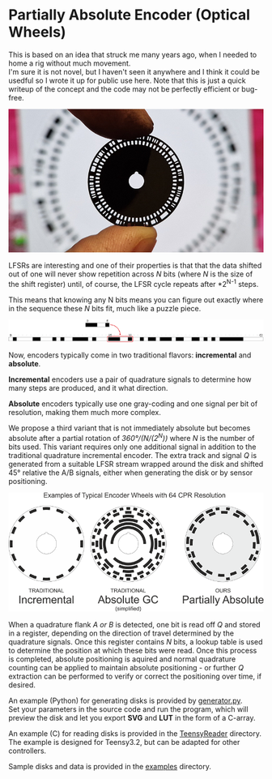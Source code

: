 Partially Absolute Encoder (Optical Wheels)
===========================================

This is based on an idea that struck me many years ago, when I needed to home a rig without much movement.  
I'm sure it is not novel, but I haven't seen it anywhere and I think it could be usedful so I wrote it up for public use here.
Note that this is just a quick writeup of the concept and the code may not be perfectly efficient or bug-free.  

![First Produced Wheel](./media/first_encoder.jpg?raw=true "First Produced Wheel")

LFSRs are interesting and one of their properties is that that the data shifted out of one will never show repetition across *N* bits (where *N* is the size of the shift register) until, of course, the LFSR cycle repeats after *2<sup>N-1</sup> steps.

This means that knowing any N bits means you can figure out exactly where in the sequence these *N* bits fit, much like a puzzle piece.

![6bit LFSR puzzle](./media/puzzle.png?raw=true "6bit LFSR puzzle")

Now, encoders typically come in two traditional flavors: **incremental** and **absolute**.  

**Incremental** encoders use a pair of quadrature signals to determine how many steps are produced, and it what direction.  

**Absolute** encoders typically use one gray-coding and one signal per bit of resolution, making them much more complex.  

We propose a third variant that is not immediately absolute but becomes absolute after a partial rotation of *360°/(N/(2<sup>N</sup>))* where *N* is the number of bits used. This variant requires only one additional signal in addition to the traditional quadrature incremental encoder. The extra track and signal *Q* is generated from a suitable LFSR stream wrapped around the disk and shifted 45° relative the A/B signals, either when generating the disk or by sensor positioning.

![6bit wheel variants](./media/variants.png?raw=true "6bit wheel variants")

When a quadrature flank *A or B* is detected, one bit is read off *Q* and stored in a register, depending on the direction of travel determined by the quadrature signals. Once this register contains *N* bits, a lookup table is used to determine the position at which these bits were read. Once this process is completed, absolute positioning is aquired and normal quadrature counting can be applied to maintain absolute positioning - or further *Q* extraction can be performed to verify or correct the positioning over time, if desired.

An example (Python) for generating disks is provided by [generator.py](./generator.py).  
Set your parameters in the source code and run the program, which will preview the disk and let you export **SVG** and **LUT** in the form of a C-array.  
  
An example (C) for reading disks is provided in the [TeensyReader](./TeensyReader/) directory.  
The example is designed for Teensy3.2, but can be adapted for other controllers.  

Sample disks and data is provided in the [examples](./examples/) directory.
